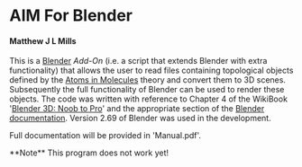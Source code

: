 # AIM For Blender
#### Matthew J L Mills

This is a [Blender](http://www.blender.org) *Add-On* (i.e. a script that extends Blender with extra functionality) that allows the user to read files containing topological objects defined by the [Atoms in Molecules](http://www.chemistry.mcmaster.ca/bader/) theory and convert them to 3D scenes. Subsequently the full functionality of Blender can be used to render these objects.
The code was written with reference to Chapter 4 of the WikiBook '[Blender 3D: Noob to Pro](http://en.wikibooks.org/wiki/Blender_3D:_Noob_to_Pro#Table_of_Contents/)' and the appropriate section of the [Blender documentation](http://wiki.blender.org/index.php/Doc:2.6/Manual/Extensions/). Version 2.69 of Blender was used in the development.
<p>
Full documentation will be provided in 'Manual.pdf'.
<p>
**Note** This program does not work yet!
